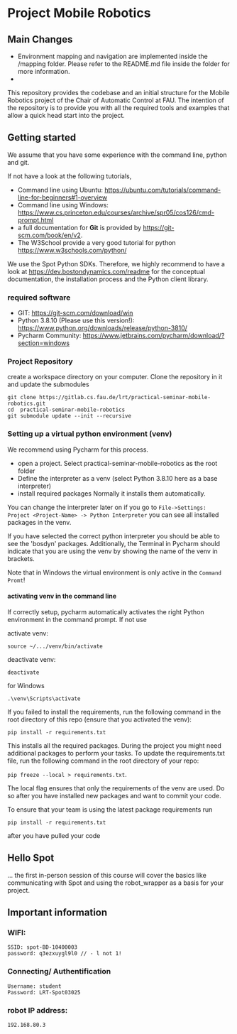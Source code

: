 # Project Mobile Robotics
## Main Changes
- Environment mapping and navigation are implemented inside the /mapping folder. Please refer to the README.md file inside the folder for more information.
- 
This repository provides the codebase and an initial structure for the Mobile Robotics project of the Chair of 
Automatic Control at FAU. The intention of the repository is to provide you with all the required tools and examples that allow a 
quick head start into the project.

## Getting started

We assume that you have some experience with the command line, python and git.

If not have a look at the following tutorials, 
- Command line using Ubuntu: https://ubuntu.com/tutorials/command-line-for-beginners#1-overview
- Command line using Windows: https://www.cs.princeton.edu/courses/archive/spr05/cos126/cmd-prompt.html
- a full documentation for **Git** is provided by https://git-scm.com/book/en/v2.
- The W3School provide a very good tutorial for python https://www.w3schools.com/python/

We use the Spot Python SDKs. Therefore, we highly recommend to have a look at https://dev.bostondynamics.com/readme for 
the conceptual documentation, the installation process and the Python client library.

### required software

- GIT: https://git-scm.com/download/win
- Python 3.8.10 (Please use this version!):  https://www.python.org/downloads/release/python-3810/
- Pycharm Community: https://www.jetbrains.com/pycharm/download/?section=windows

### Project Repository

create a workspace directory on your computer. Clone the repository in it and update the submodules

    git clone https://gitlab.cs.fau.de/lrt/practical-seminar-mobile-robotics.git
    cd  practical-seminar-mobile-robotics
    git submodule update --init --recursive

### Setting up a virtual python environment (venv)

We recommend using Pycharm for this process.

- open a project. Select practical-seminar-mobile-robotics as the root folder
- Define the interpreter as a venv (select Python 3.8.10 here as a base interpreter)
- install required packages Normally it installs them automatically. 

You can change the interpreter later on if you go to `File->Settings: Project <Project-Name> -> Python Interpreter` you can see all installed packages in the venv. 

If you have selected the correct python interpreter you should be able to see the 'bosdyn' packages.
Additionally, the Terminal in Pycharm should indicate that you are using the venv by showing the name of the venv in brackets.

Note that in Windows the virtual environment is only active in the `Command Promt`! 

#### activating venv in the command line
If correctly setup, pycharm automatically activates the right Python environment in the command prompt. If not use 

activate venv: 
    
    source ~/.../venv/bin/activate

deactivate venv: 
    
    deactivate

for Windows

    .\venv\Scripts\activate

If you failed to install the requirements, run the following command in the root directory of this repo (ensure that you activated the venv):

`pip install -r requirements.txt` 

This installs all the required packages. During the project you might need additional packages to perform your tasks. 
To update the requirements.txt file, run the following command in the root directory of your repo:

`pip freeze --local > requirements.txt`.

The local flag ensures that only the requirements of the venv are used. Do so after you have installed new packages and 
want to commit your code.

To ensure that your team is using the latest package requirements run 

`pip install -r requirements.txt` 

after you have pulled your code 

## Hello Spot

... the first in-person session of this course will cover the basics like communicating with Spot and using the robot_wrapper as a basis for your project.

## Important information 

### WIFI:
    SSID: spot-BD-10400003
    password: q3ezxuygl9l0 // - l not 1!

### Connecting/ Authentification
    Username: student
    Password: LRT-Spot03025

### robot IP address:
    192.168.80.3

